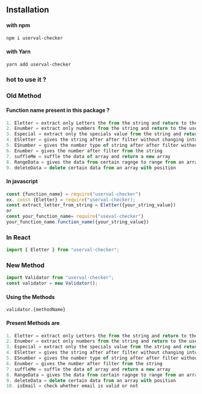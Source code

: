 ﻿## Installation

#### with npm

```sh
npm i userval-checker
```

#### with Yarn

```sh
yarn add userval-checker
```

### hot to use it ?

### Old Method

#### Function name present in this package ?

```js
1. Eletter = extract only Letters the from the string and return to the user
2. Enumber = extract only numbers from the string and return to the user
3. Especial = extract only the specials value from the string and return to the user
4. ESletter = gives the string after after filter without changing into upper or lowercase
5. ESnumber = gives the number type of string after after filter without changing into number
6. Enumber = gives the number after filter from the string
7. suffleMe = suffle the data of array and return a new array
8. RangeData = gives the data from certain ragnge to range from an array
9. deleteData = delete certain data from an array with position
```

#### In javascript

```js
const {function_name} = require("userval-checker")
ex. const {Eletter} = require("userval-checker);
const extract_letter_from_string = Eletter({your_string_value})
or
const your_function_name= require("useval-checker")
your_function_name.function_name({your_string_value})
```

### In React

```js
import { Eletter } from "userval-checker";
```

### New Method

```js
import Validator from "userval-checker";
const validator = new Validator();
```

#### Using the Methods

    validator.{methodName}

#### Present Methods are

```js
1. Eletter = extract only Letters the from the string and return to the user
2. Enumber = extract only numbers from the string and return to the user
3. Especial = extract only the specials value from the string and return to the user
4. ESletter = gives the string after after filter without changing into upper or lowercase
5. ESnumber = gives the number type of string after after filter without changing into number
6. Enumber = gives the number after filter from the string
7. suffleMe = suffle the data of array and return a new array
8. RangeData = gives the data from certain ragnge to range from an array
9. deleteData = delete certain data from an array with position
10. isEmail = check whether email is valid or not
```
